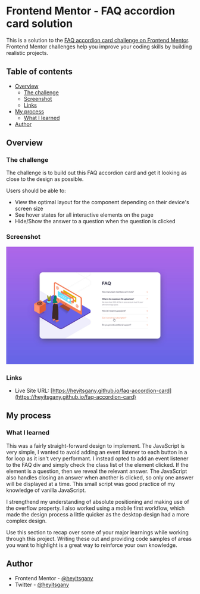 # Frontend Mentor - FAQ accordion card solution

This is a solution to the [FAQ accordion card challenge on Frontend Mentor](https://www.frontendmentor.io/challenges/faq-accordion-card-XlyjD0Oam). Frontend Mentor challenges help you improve your coding skills by building realistic projects.

## Table of contents

- [Overview](#overview)
  - [The challenge](#the-challenge)
  - [Screenshot](#screenshot)
  - [Links](#links)
- [My process](#my-process)
  - [What I learned](#what-i-learned)
- [Author](#author)

## Overview

### The challenge

The challenge is to build out this FAQ accordion card and get it looking as close to the design as possible.

Users should be able to:

- View the optimal layout for the component depending on their device's screen size
- See hover states for all interactive elements on the page
- Hide/Show the answer to a question when the question is clicked

### Screenshot

![](./screenshot.jpg)

### Links

- Live Site URL: [https://heyitsgany.github.io/faq-accordion-card](https://heyitsgany.github.io/faq-accordion-card)

## My process

### What I learned

This was a fairly straight-forward design to implement. The JavaScript is very simple, I wanted to avoid adding an event listener to each button in a for loop as it isn't very performant. I instead opted to add an event listener to the FAQ div and simply check the class list of the element clicked. If the element is a question, then we reveal the relevant answer. The JavaScript also handles closing an answer when another is clicked, so only one answer will be displayed at a time. This small script was good practice of my knowledge of vanilla JavaScript.

I strengthend my understanding of absolute positioning and making use of the overflow property. I also worked using a mobile first workflow, which made the design process a little quicker as the desktop design had a more complex design.

Use this section to recap over some of your major learnings while working through this project. Writing these out and providing code samples of areas you want to highlight is a great way to reinforce your own knowledge.

## Author

- Frontend Mentor - [@heyitsgany](https://www.frontendmentor.io/profile/heyitsgany)
- Twitter - [@heyitsgany](https://www.twitter.com/heyitsgany)
